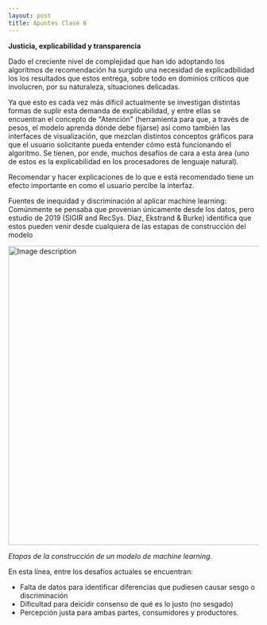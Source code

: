 ```yaml
---
layout: post
title: Apuntes Clase 6
---
```


**Justicia, explicabilidad y transparencia**

Dado el creciente nivel de complejidad que han ido adoptando los algoritmos de recomendación ha surgido una necesidad de explicadbilidad los los resultados que estos entrega, sobre todo en dominios críticos que involucren, por su naturaleza, situaciones delicadas. 

Ya que esto es cada vez más díficil actualmente se investigan distintas formas de suplir esta demanda de explicabilidad, y entre ellas se encuentran el concepto de "Atención" (herramienta para que, a través de pesos, el modelo aprenda dónde debe fijarse) así como también las interfaces de visualización, que mezclan distintos conceptos gráficos para que el usuario solicitante pueda entender cómo está funcionando el algoritmo. Se tienen, por ende, muchos desafíos de cara a esta área (uno de estos es la explicabilidad en los procesadores de lenguaje natural).


Recomendar y hacer explicaciones de lo que e está recomendado tiene un efecto importante en como el usuario percibe la interfaz.

Fuentes de inequidad y discriminación al aplicar machine learning: Comúnmente se pensaba que provenian únicamente desde los datos, pero estudio de 2019 (SIGIR and RecSys. Diaz, Ekstrand & Burke) identifica que estos pueden venir desde cualquiera de las estapas de construcción del modelo


<img alt="Image description" src="https://user-images.githubusercontent.com/63074428/206024257-3370baac-ba07-490d-8931-4fafe107f20a.png" title="Etapas de construcción de modelo" width="600" />

*Etapas de la construcción de un modelo de machine learning.*


En esta línea, entre los desafíos actuales se encuentran:
- Falta de datos para identificar diferencias que pudiesen causar sesgo o discriminación
- Dificultad para deicidir consenso de qué es lo justo (no sesgado)
- Percepción justa para ambas partes, consumidores y productores.

